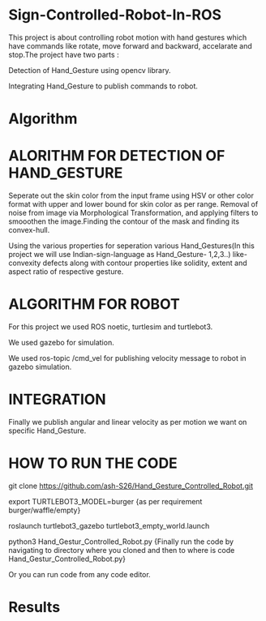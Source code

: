 # Sign-Controlled-Robot-In-ROS
This project is about controlling robot motion with hand gestures which have commands like rotate, move forward and backward, accelarate and stop.The project have two parts :

Detection of Hand_Gesture using opencv library.

Integrating Hand_Gesture to publish commands to robot.

# Algorithm
# ALORITHM FOR DETECTION OF HAND_GESTURE

Seperate out the skin color from the input frame using HSV or other color format with upper and lower bound for skin color as per range. Removal of noise from image via Morphological Transformation, and applying filters to smooothen the image.Finding the contour of the mask and finding its convex-hull.

Using the various properties for seperation various Hand_Gestures(In this project we will use Indian-sign-language as Hand_Gesture- 1,2,3..) like- convexity defects along with contour properties like solidity, extent and aspect ratio of respective gesture.

# ALGORITHM FOR ROBOT
For this project we used ROS noetic, turtlesim and turtlebot3.

We used gazebo for simulation.

We used ros-topic /cmd_vel for publishing velocity message to robot in gazebo simulation.

# INTEGRATION

Finally we publish angular and linear velocity as per motion we want on specific Hand_Gesture.

# HOW TO RUN THE CODE

git clone https://github.com/ash-S26/Hand_Gesture_Controlled_Robot.git

export TURTLEBOT3_MODEL=burger {as per requirement burger/waffle/empty}

roslaunch turtlebot3_gazebo turtlebot3_empty_world.launch

python3 Hand_Gestur_Controlled_Robot.py {Finally run the code by navigating to directory where you cloned and then to where is code Hand_Gestur_Controlled_Robot.py}

Or you can run code from any code editor.

# Results

